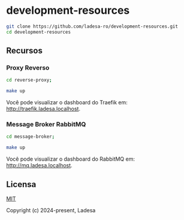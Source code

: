 # development-resources

```sh
git clone https://github.com/ladesa-ro/development-resources.git
cd development-resources
```

## Recursos

### Proxy Reverso

```sh
cd reverse-proxy;
```

```sh
make up
```

Você pode visualizar o dashboard do Traefik em: <http://traefik.ladesa.localhost>.

### Message Broker RabbitMQ

```sh
cd message-broker;
```

```sh
make up
```

Você pode visualizar o dashboard do RabbitMQ em: <http://mq.ladesa.localhost>.

## Licensa

[MIT](./LICENSE)

Copyright (c) 2024-present, Ladesa
